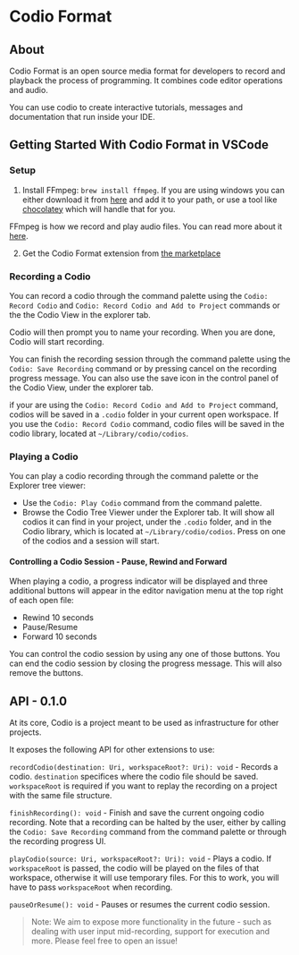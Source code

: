 # Codio Format

## About
Codio Format is an open source media format for developers to record and playback the process of programming. It combines code editor operations and audio.

You can use codio to create interactive tutorials, messages and documentation that run inside your IDE.

## Getting Started With Codio Format in VSCode

### Setup

1) Install FFmpeg: `brew install ffmpeg`.
 If you are using windows you can either download it from [here](https://www.ffmpeg.org/) and add it to your path, or use a tool like [chocolatey](https://chocolatey.org/packages/ffmpeg) which will handle that for you.

  FFmpeg is how we record and play audio files. You can read more about it [here](https://www.ffmpeg.org/).

2) Get the Codio Format extension from [the marketplace](https://marketplace.visualstudio.com/items?itemName=wix.codio)

### Recording a Codio

You can record a codio through the command palette using the `Codio: Record Codio` and `Codio: Record Codio and Add to Project` commands or the the Codio View in the explorer tab.

Codio will then prompt you to name your recording. When you are done, Codio will start recording.

You can finish the recording session through the command palette using the `Codio: Save Recording` command or by pressing cancel on the recording progress message. You can also use the save icon in the control panel of the Codio View, under the explorer tab.

if your are using the `Codio: Record Codio and Add to Project` command, codios will be saved in a `.codio` folder in your current open workspace. If you use the `Codio: Record Codio` command, codio files will be saved in the codio library, located at `~/Library/codio/codios`.

### Playing a Codio
You can play a codio recording through the command palette or the Explorer tree viewer:
-  Use the `Codio: Play Codio` command from the command palette.
-  Browse the Codio Tree Viewer under the Explorer tab. It will show all codios it can find in your project, under the `.codio` folder, and in the Codio library, which is located at `~/Library/codio/codios`. Press on one of the codios and a session will start.


#### Controlling a Codio Session - Pause, Rewind and Forward
When playing a codio, a progress indicator will be displayed and three additional buttons will appear in the editor navigation menu at the top right of each open file:
* Rewind 10 seconds
* Pause/Resume
* Forward 10 seconds

You can control the codio session by using any one of those buttons. You can end the codio session by closing the progress message. This will also remove the buttons.

## API - 0.1.0

At its core, Codio is a project meant to be used as infrastructure for other projects.

It exposes the following API for other extensions to use:

`recordCodio(destination: Uri, workspaceRoot?: Uri): void` - Records a codio. `destination` specifices where the codio file should be saved. `workspaceRoot` is required if you want to replay the recording on a project with the same file structure.

`finishRecording(): void` - Finish and save the current ongoing codio recording. Note that a recording can be halted by the user, either by calling the `Codio: Save Recording` command from the command palette or through the recording progress UI.

`playCodio(source: Uri, workspaceRoot?: Uri): void` - Plays a codio. If `workspaceRoot` is passed, the codio will be played on the files of that workspace, otherwise it will use temporary files. For this to work, you will have to pass `workspaceRoot` when recording.

`pauseOrResume(): void` - Pauses or resumes the current codio session.

> Note: We aim to expose more functionality in the future - such as dealing with user input mid-recording, support for execution and more. Please feel free to open an issue!
